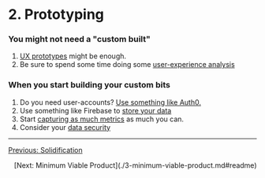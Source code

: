 # 2. Prototyping

### You might not need a "custom built"

1. [UX prototypes](../by-topic/ux/prototyping.md#readme) might be enough.
1. Be sure to spend some time doing some [user-experience analysis](../by-topic/ux/analysis.md#readme)


### When you start building your custom bits

1. Do you need user-accounts? [Use something like Auth0.](../by-topic/data/user-accounts.md#readme)
1. Use something like Firebase to [store your data](../by-topic/data/storage.md#readme)
1. Start [capturing as much metrics](../by-topic/metrics#readme) as much you can.
1. Consider your [data security](../by-topic/data/security.md#readme)

---

[Previous: Solidification](./1-solidification.md#readme)
<div style="text-align: right">
[Next: Minimum Viable Product](./3-minimum-viable-product.md#readme)
</div>
